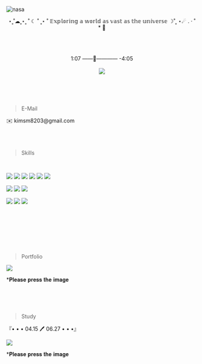 <!--
**suminkim8203/suminkim8203** is a ✨ _special_ ✨ repository because its `README.md` (this file) appears on your GitHub profile.

Here are some ideas to get you started:

- 🔭 I’m currently working on ...
- 🌱 I’m currently learning ...
- 👯 I’m looking to collaborate on ...
- 🤔 I’m looking for help with ...
- 💬 Ask me about ...
- 📫 How to reach me: ...
- 😄 Pronouns: ...
- ⚡ Fun fact: ...
-->
![nasa](https://github.com/user-attachments/assets/0244c290-d90e-464d-830d-d57a6fb342de)


<p align="center">
⋆˳˚☁˳⋆˳ ˚ ☾ ˚ ˳⋆ ˚
𝔼𝕩𝕡𝕝𝕠𝕣𝕚𝕟𝕘 𝕒 𝕨𝕠𝕣𝕝𝕕 𝕒𝕤 𝕧𝕒𝕤𝕥 𝕒𝕤 𝕥𝕙𝕖 𝕦𝕟𝕚𝕧𝕖𝕣𝕤𝕖
☽˚˳ ⋆☄ ․ ‧ ˚ * 🔭
</p>
<br /><br /><br />
<div align="center">
  1:07 ——🌙———— -4:05<br/><br/>
  <a href="https://github.com/suminkim8203"><img src="https://hits.seeyoufarm.com/api/count/incr/badge.svg?url=https%3A%2F%2Fgithub.com%2Fgjbae1212%2Fhit-counter&count_bg=%23DEB7B7&title_bg=%2367767D&icon=&icon_color=%23E7E7E7&title=hits&edge_flat=false"/></a>
</div>
<br/><br/><br/><br/>

>E-Mail
<p>✉️ kimsm8203@gmail.com</p>

<br/><br/>

>Skills

<br />

<p >
  <img src="https://img.shields.io/badge/HTML5-E34F26?logo=html5&logoColor=fff&style=for-the-badge"/> 
  <img src="https://img.shields.io/badge/CSS3-1572B6?logo=css3&logoColor=fff&style=for-the-badge"/>
  <img src="https://img.shields.io/badge/JavaScript-F7DF1E?logo=javascript&logoColor=000&style=for-the-badge"/>

  <img src="https://img.shields.io/badge/React-61DAFB?logo=react&logoColor=000&style=for-the-badge"/>
  <img src="https://img.shields.io/badge/TypeScript-3178C6?logo=typescript&logoColor=fff&style=for-the-badge"/>
  <img src="https://img.shields.io/badge/Firebase-DD2C00?logo=firebase&logoColor=fff&style=for-the-badge"/>
</p>
<p >
  <img src="https://img.shields.io/badge/Figma-F94877?logo=figma&logoColor=fff&style=for-the-badge"/> 
  <img src="https://img.shields.io/badge/Adobe%20Photoshop-31A8FF?logo=adobephotoshop&logoColor=fff&style=for-the-badge"/>
  <img src="https://img.shields.io/badge/Adobe%20Premiere%20Pro-99F?logo=adobepremierepro&logoColor=fff&style=for-the-badge"/>
</p>
<p >
  <img src="https://img.shields.io/badge/Git-F05032?logo=git&logoColor=fff&style=for-the-badge"/>
  <img src="https://img.shields.io/badge/Notion-000?logo=notion&logoColor=fff&style=for-the-badge"/>
  <img src="https://img.shields.io/badge/Slack-4A154B?logo=slack&logoColor=fff&style=for-the-badge"/>
</p>


<br /><br /><br /><br />



<br />

>Portfolio

<a href="https://patch-buckthorn-d39.notion.site/Portfolio-30c21c5e3d154902a442591b5bff4537?pvs=4"><img src="https://github.com/user-attachments/assets/1d73254a-3c6d-4864-8fd4-414df65aa8b8"></a>
<p>*𝐏𝐥𝐞𝐚𝐬𝐞 𝐩𝐫𝐞𝐬𝐬 𝐭𝐡𝐞 𝐢𝐦𝐚𝐠𝐞</p>

<br /><br /><br />

>Study

『• • • 04.15 🖊 06.27 • • •』

<a href="https://patch-buckthorn-d39.notion.site/04e34282733b4fe5b6811b3f54bd41e1"><img src="https://github.com/user-attachments/assets/5cd00042-9be4-4489-87d8-63724ab86c4a"></a>
<p>*𝐏𝐥𝐞𝐚𝐬𝐞 𝐩𝐫𝐞𝐬𝐬 𝐭𝐡𝐞 𝐢𝐦𝐚𝐠𝐞</p>

<br /><br /><br />

